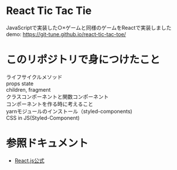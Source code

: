 # React Tic Tac Tie
JavaScriptで実装した○×ゲームと同様のゲームをReactで実装しました  
demo: https://git-tune.github.io/react-tic-tac-toe/

# このリポジトリで身につけたこと
ライフサイクルメソッド  
props
state  
children, fragment  
クラスコンポーネントと関数コンポーネント  
コンポーネントを作る時に考えること  
yarnモジュールのインストール（styled-components)  
CSS in JS(Styled-Component)

# 参照ドキュメント
* [React.js公式](https://ja.reactjs.org/docs/hello-world.html)
